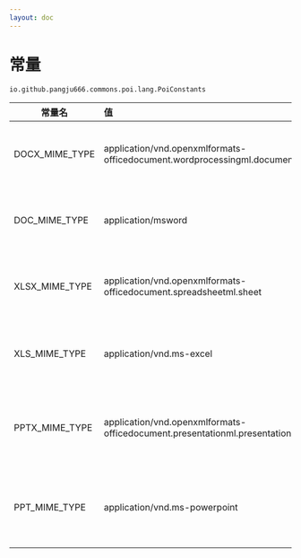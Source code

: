 ```yaml
---
layout: doc
---
```


# 常量
`io.github.pangju666.commons.poi.lang.PoiConstants`

| 常量名            | 值                                                                         |       说明        |
|----------------|:--------------------------------------------------------------------------|:---------------:|
| DOCX_MIME_TYPE | application/vnd.openxmlformats-officedocument.wordprocessingml.document   |  DOCX文档的MIME类型  |
| DOC_MIME_TYPE  | application/msword                                                        |  DOC文档的MIME类型   |
| XLSX_MIME_TYPE | application/vnd.openxmlformats-officedocument.spreadsheetml.sheet         | XLSX工作簿的MIME类型  |
| XLS_MIME_TYPE  | application/vnd.ms-excel                                                  |  XLS工作簿的MIME类型  |
| PPTX_MIME_TYPE | application/vnd.openxmlformats-officedocument.presentationml.presentation | PPTX演示文稿的MIME类型 |
| PPT_MIME_TYPE  | application/vnd.ms-powerpoint                                             | PPT演示文稿的MIME类型  |
